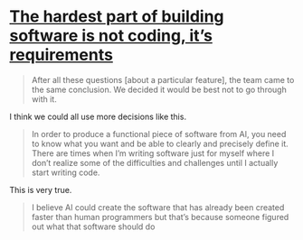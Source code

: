 # [The hardest part of building software is not coding, it’s requirements](https://stackoverflow.blog/2023/06/26/the-hardest-part-of-building-software-is-not-coding-its-requirements/)

> After all these questions [about a particular feature], the team came to the same conclusion. We decided it would be best not to go through with it.

I think we could all use more decisions like this.

> In order to produce a functional piece of software from AI, you need to know what you want and be able to clearly and precisely define it. There are times when I’m writing software just for myself where I don’t realize some of the difficulties and challenges until I actually start writing code.

This is very true.

> I believe AI could create the software that has already been created faster than human programmers but that’s because someone figured out what that software should do 